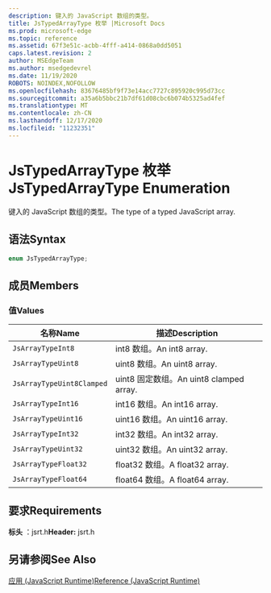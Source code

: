 ```yaml
---
description: 键入的 JavaScript 数组的类型。
title: JsTypedArrayType 枚举 |Microsoft Docs
ms.prod: microsoft-edge
ms.topic: reference
ms.assetid: 67f3e51c-acbb-4fff-a414-0868a0dd5051
caps.latest.revision: 2
author: MSEdgeTeam
ms.author: msedgedevrel
ms.date: 11/19/2020
ROBOTS: NOINDEX,NOFOLLOW
ms.openlocfilehash: 83676485bf9f73e14acc7727c895920c995d73cc
ms.sourcegitcommit: a35a6b5bbc21b7df61d08cbc6b074b5325ad4fef
ms.translationtype: MT
ms.contentlocale: zh-CN
ms.lasthandoff: 12/17/2020
ms.locfileid: "11232351"
---
```

# <span data-ttu-id="1ce8b-103">JsTypedArrayType 枚举</span><span class="sxs-lookup"><span data-stu-id="1ce8b-103">JsTypedArrayType Enumeration</span></span>

<span data-ttu-id="1ce8b-104">键入的 JavaScript 数组的类型。</span><span class="sxs-lookup"><span data-stu-id="1ce8b-104">The type of a typed JavaScript array.</span></span>  
  
## <span data-ttu-id="1ce8b-105">语法</span><span class="sxs-lookup"><span data-stu-id="1ce8b-105">Syntax</span></span>  
  
```cpp  
enum JsTypedArrayType;  
```  
  
## <span data-ttu-id="1ce8b-106">成员</span><span class="sxs-lookup"><span data-stu-id="1ce8b-106">Members</span></span>  
  
### <span data-ttu-id="1ce8b-107">值</span><span class="sxs-lookup"><span data-stu-id="1ce8b-107">Values</span></span>  
  
|<span data-ttu-id="1ce8b-108">名称</span><span class="sxs-lookup"><span data-stu-id="1ce8b-108">Name</span></span>|<span data-ttu-id="1ce8b-109">描述</span><span class="sxs-lookup"><span data-stu-id="1ce8b-109">Description</span></span>|  
|----------|-----------------|  
|`JsArrayTypeInt8`|<span data-ttu-id="1ce8b-110">int8 数组。</span><span class="sxs-lookup"><span data-stu-id="1ce8b-110">An int8 array.</span></span>|  
|`JsArrayTypeUint8`|<span data-ttu-id="1ce8b-111">uint8 数组。</span><span class="sxs-lookup"><span data-stu-id="1ce8b-111">An uint8 array.</span></span>|  
|`JsArrayTypeUint8Clamped`|<span data-ttu-id="1ce8b-112">uint8 固定数组。</span><span class="sxs-lookup"><span data-stu-id="1ce8b-112">An uint8 clamped array.</span></span>|  
|`JsArrayTypeInt16`|<span data-ttu-id="1ce8b-113">int16 数组。</span><span class="sxs-lookup"><span data-stu-id="1ce8b-113">An int16 array.</span></span>|  
|`JsArrayTypeUint16`|<span data-ttu-id="1ce8b-114">uint16 数组。</span><span class="sxs-lookup"><span data-stu-id="1ce8b-114">An uint16 array.</span></span>|  
|`JsArrayTypeInt32`|<span data-ttu-id="1ce8b-115">int32 数组。</span><span class="sxs-lookup"><span data-stu-id="1ce8b-115">An int32 array.</span></span>|  
|`JsArrayTypeUint32`|<span data-ttu-id="1ce8b-116">uint32 数组。</span><span class="sxs-lookup"><span data-stu-id="1ce8b-116">An uint32 array.</span></span>|  
|`JsArrayTypeFloat32`|<span data-ttu-id="1ce8b-117">float32 数组。</span><span class="sxs-lookup"><span data-stu-id="1ce8b-117">A float32 array.</span></span>|  
|`JsArrayTypeFloat64`|<span data-ttu-id="1ce8b-118">float64 数组。</span><span class="sxs-lookup"><span data-stu-id="1ce8b-118">A float64 array.</span></span>|  
  
## <span data-ttu-id="1ce8b-119">要求</span><span class="sxs-lookup"><span data-stu-id="1ce8b-119">Requirements</span></span>  
 <span data-ttu-id="1ce8b-120">**标头** ：jsrt.h</span><span class="sxs-lookup"><span data-stu-id="1ce8b-120">**Header:** jsrt.h</span></span>  
  
## <span data-ttu-id="1ce8b-121">另请参阅</span><span class="sxs-lookup"><span data-stu-id="1ce8b-121">See Also</span></span>  
 [<span data-ttu-id="1ce8b-122">应用 (JavaScript Runtime)</span><span class="sxs-lookup"><span data-stu-id="1ce8b-122">Reference (JavaScript Runtime)</span></span>](../chakra-hosting/reference-javascript-runtime.md)
